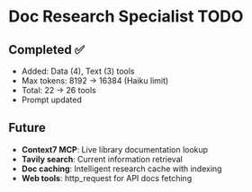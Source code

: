 # Doc Research Specialist TODO

## Completed ✅
- Added: Data (4), Text (3) tools
- Max tokens: 8192 → 16384 (Haiku limit)
- Total: 22 → 26 tools
- Prompt updated

## Future
- **Context7 MCP**: Live library documentation lookup
- **Tavily search**: Current information retrieval
- **Doc caching**: Intelligent research cache with indexing
- **Web tools**: http_request for API docs fetching
